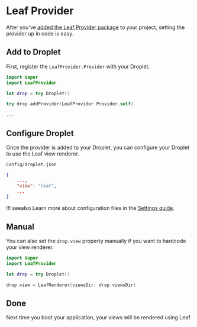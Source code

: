# Leaf Provider

After you've [added the Leaf Provider package](package.md) to your project, setting the provider up in code is easy.

## Add to Droplet

First, register the `LeafProvider.Provider` with your Droplet.

```swift
import Vapor
import LeafProvider

let drop = try Droplet()

try drop.addProvider(LeafProvider.Provider.self)

...
```

## Configure Droplet

Once the provider is added to your Droplet, you can configure your Droplet to use the Leaf view renderer.

`Config/droplet.json`

```json
{
    ...,
    "view": "leaf",
    ...
}
```

!!! seealso
	Learn more about configuration files in the [Settings guide](../settings/config.md).

## Manual

You can also set the `drop.view` property manually if you want to hardcode your view renderer.

```swift
import Vapor
import LeafProvider

let drop = try Droplet()

drop.view = LeafRenderer(viewsDir: drop.viewsDir)
```

## Done

Next time you boot your application, your views will be rendered using Leaf.
